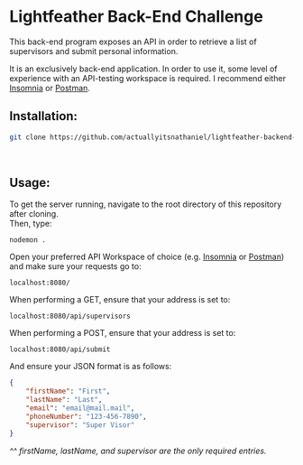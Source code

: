 # Lightfeather Back-End Challenge

This back-end program exposes an API in order to retrieve a list of supervisors and submit personal information.

It is an exclusively back-end application. In order to use it, some level of experience with an API-testing workspace is required. I recommend either [Insomnia](insomnia.rest) or [Postman](https://www.postman.com/).
</br>

## Installation:

```bash
git clone https://github.com/actuallyitsnathaniel/lightfeather-backend-challenge.git
```

</br>

## Usage:

To get the server running, navigate to the root directory of this repository after cloning. </br>
Then, type:

```
nodemon .
```

Open your preferred API Workspace of choice (e.g. [Insomnia](insomnia.rest) or [Postman](https://www.postman.com/)) and make sure your requests go to:

```https
localhost:8080/
```

When performing a GET, ensure that your address is set to:

```
localhost:8080/api/supervisors
```

When performing a POST, ensure that your address is set to:

```
localhost:8080/api/submit
```

And ensure your JSON format is as follows:

```JSON
{
	"firstName": "First",
	"lastName": "Last",
	"email": "email@mail.mail",
	"phoneNumber": "123-456-7890",
	"supervisor": "Super Visor"
}
```

_^^ firstName, lastName, and supervisor are the only required entries._
